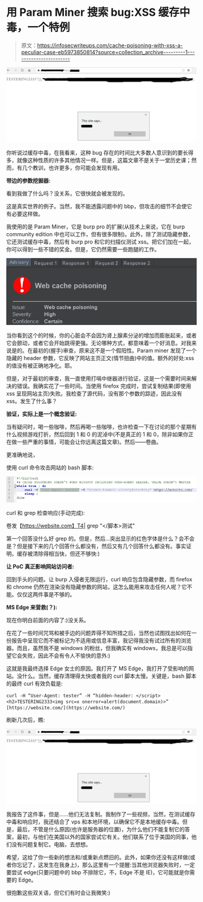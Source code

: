 # 用 Param Miner 搜索 bug:XSS 缓存中毒，一个特例

> 原文：<https://infosecwriteups.com/cache-poisoning-with-xss-a-peculiar-case-eb5973850814?source=collection_archive---------1----------------------->

![](img/581517c571a14654d2ad401efce202e9.png)

你听说过缓存中毒，在我看来，这种 bug 存在的时间比大多数人意识到的要长得多，就像这种性质的许多其他情况一样。但是，这篇文章不是关于一堂历史课；然而，有几个教训，也许更多，你可能会发现有用。

**带边的参数挖掘器:**

看到我做了什么吗？没关系，它很快就会被发现的。

这是真实世界的例子。当然，我不能透露问题中的 bbp，但攻击的细节不会使它有必要这样做。

我使用的是 Param Miner，它是 burp pro 的扩展(从技术上来说，它在 burp community edition 中也可以工作，但有很多限制)。此外，除了测试隐藏参数，它还测试缓存中毒，然后有 burp pro 和它的扫描仪测试 xss。把它们加在一起，你可以得到一些不错的奖金。但是，它仍然需要一些跑腿的工作。

![](img/15ff994b89d446b9b8663e14a1ad16e2.png)

当你看到这个的时候，你的心脏会不会因为肾上腺素分泌的增加而膨胀起来，或者它会颤动，或者它会开始跳得更强。无论哪种方式，都意味着一个好消息。对我来说是的。在最初的(握手)审查，原来这不是一个假阳性。Param miner 发现了一个隐藏的 header 参数，它反映了网站主页正文(情节扭曲)中的值。额外的好处:xss 的值没有被正确地净化。耶。

但是，对于最初的审查，我一直使用打嗝中继器进行验证，这是一个需要时间来解决的错误。我确实花了一些时间。当使用 firefox 完成时，尝试复制结果(即使用 xss 呈现网站主页)失败。我检查了源代码，没有那个参数的踪迹，因此没有 xss。发生了什么事？

**验证，实际上是一个概念验证:**

当有疑问时，喝一些咖啡，然后再喝一些咖啡，也许检查一下在讨论的那个星期有什么视频游戏打折，然后回到 1 和 0 的泥淖中(不是真正的 1 和 0，除非如果你正在做一些严重的事情，可能会让你远离这篇文章)。然后——卷曲。

更准确地说，

使用 curl 命令攻击网站的 bash 脚本:

![](img/f70c3ff3fb48dd421266ef1a1d0a2f2f.png)

curl 和 grep 检查响应(手动完成):

卷发【https://website.com】T4| grep "</脚本>测试"

第一个回答没什么好 grep 的。但是，然后…突出显示的红色字体是什么？会不会是？但是接下来的几个回答什么都没有，然后又有几个回答什么都没有。事实证明，缓存被清除得相当快，但还不够快:)

**让 PoC 真正影响网站访问者:**

回到手头的问题。让 burp 入侵者无限运行，curl 响应包含隐藏参数，而 firefox 和 chrome 仍然在渲染没有隐藏参数的网站，这怎么能用来攻击任何人呢？它不能。仅仅这两件事是不够的。

**MS Edge 来营救(？):**

现在你明白前面的内容了:)没关系。

在花了一些时间咒骂和被手边的问题弄得不知所措之后，当然也试图找出如何在一份报告中呈现它而不被标记为不适用或信息丰富，我记得我没有试过所有的浏览器。而且，虽然我不是 windows 的粉丝，但我确实有 windows，我总是可以指望它会失败，因此不会有令人不愉快的意外:)

这就是我最终选择 Edge 女士的原因。我打开了 MS Edge，我打开了受影响的网站。没什么。当然，缓存清理得太快或者我的 curl 脚本太慢。关键是，bash 脚本的最终 curl 有效负载是:

```
curl -H “User-Agent: tester” -H “hidden-header: </script><h2>TESTERING2333<img src=x onerror=alert(document.domain)>” [https://website.com/](https://website.com/)
```

刷新几次后，瞧:

![](img/581517c571a14654d2ad401efce202e9.png)

我报告了这件事，但是……他们无法复制。我制作了一些视频，当然，在测试缓存中毒和响应时，我还结合了 vps 和本地环境，以确保它不是本地缓存中毒。但是，最后，不管是什么原因(也许是服务器的位置)，为什么他们不能复制它的答案，最初，与他们在美国以外的国家尝试它有关。他们联系了位于美国的同事，他们没有问题复制它。电脑，去想想。

希望，这给了你一些新的想法和/或重新点燃旧的。此外，如果你还没有这样做(或者你忘记了，这发生在我身上)，那么这里有一个提醒:当其他浏览器失败时，一定要尝试 edge(只要问题中的 bbp 不排除它，不，Edge 不是 IE)，它可能就是你需要的 Edge。

很抱歉这些双关语，但它们有时会让我微笑:)